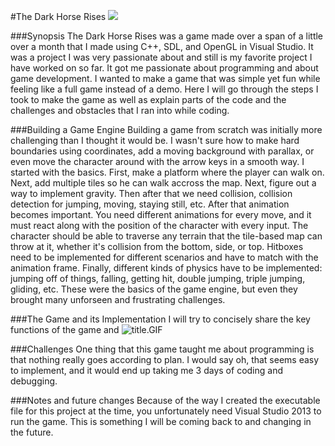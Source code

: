 #The Dark Horse Rises
![](http://i.giphy.com/3o7TKLXP7kE2kKC1SU.gif)

###Synopsis
The Dark Horse Rises was a game made over a span of a little over a month that I made using C++, SDL, and OpenGL in Visual Studio. It was a project I was very passionate about and still is my favorite project I have worked on so far. It got me passionate about programming and about game development. I wanted to make a game that was simple yet fun while feeling like a full game instead of a demo. Here I will go through the steps I took to make the game as well as explain parts of the code and the challenges and obstacles that I ran into while coding. 

###Building a Game Engine
Building a game from scratch was initially more challenging than I thought it would be. I wasn't sure how to make hard boundaries using coordinates, add a moving background with parallax, or even move the character around with the arrow keys in a smooth way. I started with the basics. First, make a platform where the player can walk on. Next, add multiple tiles so he can walk accross the map. Next, figure out a way to implement gravity. Then after that we need collision, collision detection for jumping, moving, staying still, etc. After that animation becomes important. You need different animations for every move, and it must react along with the position of the character with every input. The character should be able to traverse any terrain that the tile-based map can throw at it, whether it's collision from the bottom, side, or top. Hitboxes need to be implemented for different scenarios and have to match with the animation frame. Finally, different kinds of physics have to be implemented: jumping off of things, falling, getting hit, double jumping, triple jumping, gliding, etc. These were the basics of the game engine, but even they brought many unforseen and frustrating challenges.

###The Game and its Implementation
I will try to concisely share the key functions of the game and ![title.GIF]({{site.baseurl}}/title.GIF)


###Challenges
One thing that this game taught me about programming is that nothing really goes according to plan. I would say oh, that seems easy to implement, and it would end up taking me 3 days of coding and debugging. 

###Notes and future changes
Because of the way I created the executable file for this project at the time, you unfortunately need Visual Studio 2013 to run the game. This is something I will be coming back to and changing in the future.